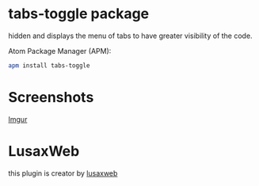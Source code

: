 # tabs-toggle package

hidden and displays the menu of tabs to have greater visibility of the code.

Atom Package Manager (APM):
```bash
apm install tabs-toggle
```
# Screenshots

[Imgur](https://i.imgur.com/1NMemL7.gifv)
# LusaxWeb

this plugin is creator by [lusaxweb](http://www.lusaxweb.com.ve/)

